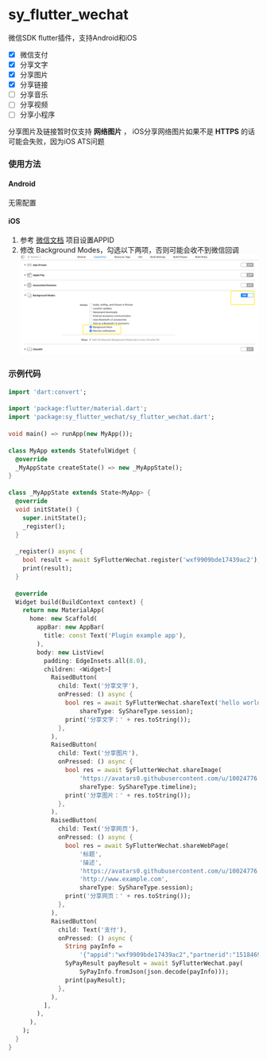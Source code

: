 # sy_flutter_wechat

微信SDK flutter插件，支持Android和iOS

- [x] 微信支付
- [x] 分享文字
- [x] 分享图片
- [x] 分享链接
- [ ] 分享音乐
- [ ] 分享视频
- [ ] 分享小程序

分享图片及链接暂时仅支持 **网络图片** ，
iOS分享网络图片如果不是 **HTTPS** 的话可能会失败，因为iOS ATS问题

### 使用方法

#### Android
无需配置

#### iOS
1. 参考 [微信文档](https://pay.weixin.qq.com/wiki/doc/api/app/app.php?chapter=8_5) 项目设置APPID
1. 修改 Background Modes，勾选以下两项，否则可能会收不到微信回调
![](https://raw.githubusercontent.com/lishuhao/assets/master/sy_flutter_wechat/background_mode.jpg)

### 示例代码

```dart
import 'dart:convert';

import 'package:flutter/material.dart';
import 'package:sy_flutter_wechat/sy_flutter_wechat.dart';

void main() => runApp(new MyApp());

class MyApp extends StatefulWidget {
  @override
  _MyAppState createState() => new _MyAppState();
}

class _MyAppState extends State<MyApp> {
  @override
  void initState() {
    super.initState();
    _register();
  }

  _register() async {
    bool result = await SyFlutterWechat.register('wxf9909bde17439ac2');
    print(result);
  }

  @override
  Widget build(BuildContext context) {
    return new MaterialApp(
      home: new Scaffold(
        appBar: new AppBar(
          title: const Text('Plugin example app'),
        ),
        body: new ListView(
          padding: EdgeInsets.all(8.0),
          children: <Widget>[
            RaisedButton(
              child: Text('分享文字'),
              onPressed: () async {
                bool res = await SyFlutterWechat.shareText('hello world',
                    shareType: SyShareType.session);
                print('分享文字：' + res.toString());
              },
            ),
            RaisedButton(
              child: Text('分享图片'),
              onPressed: () async {
                bool res = await SyFlutterWechat.shareImage(
                    'https://avatars0.githubusercontent.com/u/10024776',
                    shareType: SyShareType.timeline);
                print('分享图片：' + res.toString());
              },
            ),
            RaisedButton(
              child: Text('分享网页'),
              onPressed: () async {
                bool res = await SyFlutterWechat.shareWebPage(
                    '标题',
                    '描述',
                    'https://avatars0.githubusercontent.com/u/10024776',
                    'http://www.example.com',
                    shareType: SyShareType.session);
                print('分享网页：' + res.toString());
              },
            ),
            RaisedButton(
              child: Text('支付'),
              onPressed: () async {
                String payInfo =
                    '{"appid":"wxf9909bde17439ac2","partnerid":"1518469211","prepayid":"wx120649521695951d501636f91748325073","package":"Sign=WXPay","noncestr":"1541976592","timestamp":"1541976592","sign":"E760C99A1A981B9A7D8F17B08EF60FCC"}';
                SyPayResult payResult = await SyFlutterWechat.pay(
                    SyPayInfo.fromJson(json.decode(payInfo)));
                print(payResult);
              },
            ),
          ],
        ),
      ),
    );
  }
}
```